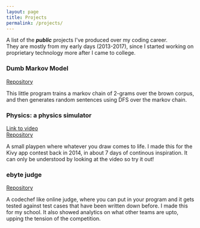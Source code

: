 ```yaml
---
layout: page
title: Projects
permalink: /projects/
---
```


A list of the ***public*** projects I've produced over my coding career.  
They are mostly from my early days (2013-2017), since I started working on proprietary
technology more after I came to college.

### Dumb Markov Model

[Repository](https://github.com/svineet/DumbMarkovModel)

This little program trains a markov chain of 2-grams over the brown corpus,
and then generates random sentences using DFS over the markov chain.

### Physics: a physics simulator

[Link to video](https://www.youtube.com/watch?v=8v1vjaEtMNI)  
[Repository](https://github.com/svineet/physics)

A small playpen where whatever you draw comes to life. I made this for the Kivy app contest back
in 2014, in about 7 days of continous inspiration. It can only be understood by looking at the video
so try it out!

### ebyte judge

[Repository](https://github.com/svineet/ebyte-judge)

A codechef like online judge, where you can put in your program and it gets tested against
test cases that have been written down before. I made this for my school. It also showed
analytics on what other teams are upto, upping the tension of the competition.

